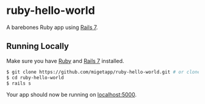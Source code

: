 # ruby-hello-world

A barebones Ruby app using [Rails 7](https://rubyonrails.org/).


## Running Locally

Make sure you have [Ruby](https://ruby-lang.org/) and [Rails 7](https://rubyonrails.org/) installed.

```sh
$ git clone https://github.com/migetapp/ruby-hello-world.git # or clone your own fork
$ cd ruby-hello-world
$ rails s
```

Your app should now be running on [localhost:5000](http://localhost:5000/).
